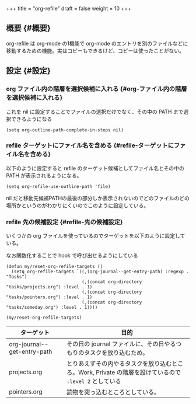 +++
title = "org-refile"
draft = false
weight = 10
+++

## 概要 {#概要}

org-refile は org-mode の1機能で
org-mode のエントリを別のファイルなどに移動するための機能。実はコピーもできるけど、コピーは使ったことがない。


## 設定 {#設定}


### org ファイル内の階層を選択候補に入れる {#org-ファイル内の階層を選択候補に入れる}

これを nil に設定することでファイルの選択だけでなく、その中の PATH まで選択できるようになる

```emacs-lisp
(setq org-outline-path-complete-in-steps nil)
```


### refile ターゲットにファイル名を含める {#refile-ターゲットにファイル名を含める}

以下のように設定すると
refile のターゲット候補としてファイル名とその中の PATH が表示されるようになる。

```emacs-lisp
(setq org-refile-use-outline-path 'file)
```

nil だと移動先候補PATHの最後の部分しか表示されないのでどのファイルのどの場所かというのがわかりにくいのでこのように設定している。


### refile 先の候補設定 {#refile-先の候補設定}

いくつかの org ファイルを使っているのでターゲットを以下のように設定している。

なお関数化することで hook で呼び出せるようにしている

```emacs-lisp
(defun my/reset-org-refile-targets ()
  (setq org-refile-targets `((,(org-journal--get-entry-path) :regexp . "Tasks")
                             (,(concat org-directory "tasks/projects.org") :level . 1)
                             (,(concat org-directory "tasks/pointers.org") :level . 1)
                             (,(concat org-directory "tasks/someday.org") :level . 1))))

(my/reset-org-refile-targets)
```

| ターゲット                  | 目的                                                             |
|------------------------|----------------------------------------------------------------|
| org-journal--get-entry-path | その日の journal ファイルに、その日やるつもりのタスクを放り込むため。 |
| projects.org                | とりあえずその内やるタスクを放り込むところ。Work, Private の階層を設けているので `:level 2` としている |
| pointers.org                | 読物を突っ込むところとしている。                                 |
